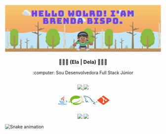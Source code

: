 <img align="center" src="assets/img.jpeg">

 <h3 align="center">🧑🏻‍💻 (Ela | Dela) 🧑🏻‍💻</h3>

<p align="center">:computer:  Sou Desenvolvedora Full Stack Júnior


 ##

<div align="center">
   <a href="https://github.com/brendabispo">
    <img height="150em" src="https://github-readme-stats.vercel.app/api?username=brendabispo&show_icons=true&theme=tokyonight&include_all_commits=true&hide_border=true&layout=compact&hide=issues,contribs&bg_color=00000000"/>
   <img height="160em" src="https://github-readme-stats.vercel.app/api/top-langs/?username=brendabispo&layout=compact&langs_count=7&hide_border=true&theme=tokyonight&bg_color=00000000&langs_count=6"/>
</div>
 
 <div align="center" style="display: inline_block"><br>
  <img align="center" alt="brendabispo-Java" height="30" width="40" src="https://raw.githubusercontent.com/devicons/devicon/master/icons/java/java-original.svg">
  <img align="center" alt="Adriana-Spring" height="30" width="40" src="https://raw.githubusercontent.com/devicons/devicon/master/icons/spring/spring-original.svg">
  <img align="center" alt="Adriana-MySQL" height="30" width="40" src="https://raw.githubusercontent.com/devicons/devicon/master/icons/mysql/mysql-original.svg">

  <img align="center" alt="Adriana-Git" height="30" width="40" src="https://raw.githubusercontent.com/devicons/devicon/master/icons/git/git-original.svg">
</div>
 
 ##

 <p align="center">
 <a href="https://www.linkedin.com/in/brenda-alcantara-/" target="_blank"><img src="https://img.shields.io/badge/-LinkedIn-%230077B5?style=for-the-badge&logo=linkedin&logoColor=white" target="_blank"></a>
  <a href = "brenda.abispo@mercadolivre.com"><img src="https://img.shields.io/badge/-Gmail-%23333?style=for-the-badge&logo=gmail&logoColor=white" target="_blank"></a>
 
</p>

![Snake animation](https://github.com/amanda-lobo/amanda-lobo/blob/output/github-contribution-grid-snake.svg)
